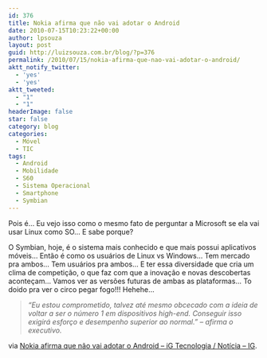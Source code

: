 ```yaml
---
id: 376
title: Nokia afirma que não vai adotar o Android
date: 2010-07-15T10:23:22+00:00
author: lpsouza
layout: post
guid: http://luizsouza.com.br/blog/?p=376
permalink: /2010/07/15/nokia-afirma-que-nao-vai-adotar-o-android/
aktt_notify_twitter:
  - 'yes'
  - 'yes'
aktt_tweeted:
  - "1"
  - "1"
headerImage: false
star: false
category: blog
categories:
  - Móvel
  - TIC
tags:
  - Android
  - Mobilidade
  - S60
  - Sistema Operacional
  - Smartphone
  - Symbian
---
```

Pois é&#8230; Eu vejo isso como o mesmo fato de perguntar a Microsoft se ela vai usar Linux como SO&#8230; E sabe porque?

O Symbian, hoje, é o sistema mais conhecido e que mais possui aplicativos móveis&#8230; Então é como os usuários de Linux vs Windows&#8230; Tem mercado pra ambos&#8230; Tem usuários pra ambos&#8230; E ter essa diversidade que cria um clima de competição, o que faz com que a inovação e novas descobertas aconteçam&#8230; Vamos ver as versões futuras de ambas as plataformas&#8230; To doido pra ver o circo pegar fogo!!! Hehehe&#8230;

> _“Eu estou comprometido, talvez até mesmo obcecado com a ideia de voltar a ser o número 1 em dispositivos high-end. Conseguir isso exigirá esforço e desempenho superior ao normal.” – afirma o executivo._

via [Nokia afirma que não vai adotar o Android &#8211; iG Tecnologia / Notícia &#8211; IG](http://tecnologia.ig.com.br/noticia/2010/07/06/nokia+afirma+que+nao+vai+adotar+o+android+9531727.html).